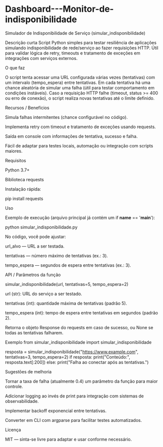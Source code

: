 # Dashboard---Monitor-de-indisponibilidade

Simulador de Indisponibilidade de Serviço (simular_indisponibilidade)

Descrição curta
Script Python simples para testar resiliência de aplicações simulando indisponibilidade de rede/serviço ao fazer requisições HTTP. Útil para validar lógica de retry, timeouts e tratamento de exceções em integrações com serviços externos.

O que faz

O script tenta acessar uma URL configurada várias vezes (tentativas) com um intervalo (tempo_espera) entre tentativas. Em cada tentativa há uma chance aleatória de simular uma falha (útil para testar comportamento em condições instáveis). Caso a requisição HTTP falhe (timeout, status >= 400 ou erro de conexão), o script realiza novas tentativas até o limite definido.

Recursos / Benefícios

Simula falhas intermitentes (chance configurável no código).

Implementa retry com timeout e tratamento de exceções usando requests.

Saída em console com informações de tentativa, sucesso e falha.

Fácil de adaptar para testes locais, automação ou integração com scripts maiores.

Requisitos

Python 3.7+

Biblioteca requests

Instalação rápida:

pip install requests

Uso

Exemplo de execução (arquivo principal já contém um if __name__ == '__main__'):

python simular_indisponibilidade.py


No código, você pode ajustar:

url_alvo — URL a ser testada.

tentativas — número máximo de tentativas (ex.: 3).

tempo_espera — segundos de espera entre tentativas (ex.: 3).

API / Parâmetros da função

simular_indisponibilidade(url, tentativas=5, tempo_espera=2)

url (str): URL do serviço a ser testado.

tentativas (int): quantidade máxima de tentativas (padrão 5).

tempo_espera (int): tempo de espera entre tentativas em segundos (padrão 2).

Retorna o objeto Response do requests em caso de sucesso, ou None se todas as tentativas falharem.

Exemplo
from simular_indisponibilidade import simular_indisponibilidade

resposta = simular_indisponibilidade("https://www.example.com", tentativas=3, tempo_espera=2)
if resposta:
    print("Conteúdo:", resposta.text[:200])
else:
    print("Falha ao conectar após as tentativas.")

Sugestões de melhoria

Tornar a taxa de falha (atualmente 0.4) um parâmetro da função para maior controle.

Adicionar logging ao invés de print para integração com sistemas de observabilidade.

Implementar backoff exponencial entre tentativas.

Converter em CLI com argparse para facilitar testes automatizados.

Licença

MIT — sinta-se livre para adaptar e usar conforme necessário.
